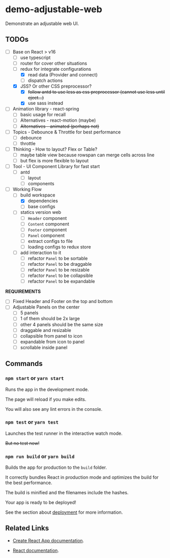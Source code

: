 # demo-adjustable-web

Demonstrate an adjustable web UI.

## TODOs

- [ ] Base on React > v16
  - [ ] use typescript
  - [ ] router for cover other situations
  - [ ] redux for integrate configurations
    - [x] read data (Provider and connect)
    - [ ] dispatch actions
  - [x] JSS? Or other CSS preprocessor?
    - [x] ~~follow antd to use less as css preprocessor (cannot use less until eject...)~~
    - [x] use sass instead
- [ ] Animation library - react-spring
  - [ ] basic usage for recall
  - [ ] Alternatives - react-motion (maybe)
  - [ ] ~~Alternatives - animated (perhaps not)~~
- [ ] Topics - Debounce & Throttle for best performance
  - [ ] debounce
  - [ ] throttle
- [ ] Thinking - How to layout? Flex or Table?
  - [ ] maybe table view because rowspan can merge cells across line
  - [ ] but flex is more flexible to layout
- [ ] Tool - UI Component Library for fast start
  - [ ] antd
    - [ ] layout
    - [ ] components
- [ ] Working Flow
  - [ ] build workspace
    - [x] dependencies
    - [ ] base configs
  - [ ] statics version web
    - [ ] `Header` component
    - [ ] `Content` component
    - [ ] `Footer` component
    - [ ] `Panel` component
    - [ ] extract configs to file
    - [ ] loading configs to redux store
  - [ ] add interaction to it
    - [ ] refactor `Panel` to be sortable
    - [ ] refactor `Panel` to be draggable
    - [ ] refactor `Panel` to be resizable
    - [ ] refactor `Panel` to be collapsible
    - [ ] refactor `Panel` to be expandable

**REQUIREMENTS**

- [ ] Fixed Header and Footer on the top and bottom
- [ ] Adjustable Panels on the center
  - [ ] 5 panels
  - [ ] 1 of them should be 2x large
  - [ ] other 4 panels should be the same size
  - [ ] draggable and resizable
  - [ ] collapsible from panel to icon
  - [ ] expandable from icon to panel
  - [ ] scrollable inside panel

## Commands

### `npm start` or `yarn start`

Runs the app in the development mode.

The page will reload if you make edits.

You will also see any lint errors in the console.

### `npm test` or `yarn test`

Launches the test runner in the interactive watch mode.

~~But no test now!~~

### `npm run build` or `yarn build`

Builds the app for production to the `build` folder.

It correctly bundles React in production mode and optimizes the build for the best performance.

The build is minified and the filenames include the hashes.

Your app is ready to be deployed!

See the section about [deployment](https://facebook.github.io/create-react-app/docs/deployment) for more information.

## Related Links

- [Create React App documentation](https://facebook.github.io/create-react-app/docs/getting-started).

- [React documentation](https://reactjs.org/).
